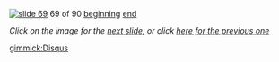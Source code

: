 [![slide 69](https://dl.dropboxusercontent.com/u/2977490/presentations/cookbook/img69.jpg)](70.md)
69 of 90
[beginning](01.md)
[end](89.md)

_Click on the image for the [next slide](70.md), or click [here for the previous one](68.md)_

[gimmick:Disqus](theodox-github)